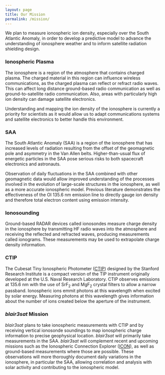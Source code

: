 ```yaml
---
layout: page
title: Our Mission
permalink: /mission/
---
```


We plan to measure ionospheric ion density, especially over the South Atlantic Anomaly, in order to develop a predictive model to advance the understanding of ionosphere weather and to inform satellite radiation shielding design.

### Ionospheric Plasma

The ionosphere is a region of the atmosphere that contains charged plasma. The charged material in this region can influence wireless communications, as the charged plasma can reflect or refract radio waves. This can affect long distance ground-based radio communication as well as ground-to-satellite radio communication. Also, areas with particularly high ion density can damage satellite electronics. 

Understanding and mapping the ion density of the ionosphere is currently a priority for scientists as it would allow us to adapt communications systems and satellite electronics to better handle this environment.

### SAA

The South Atlantic Anomaly (SAA) is a region of the ionosphere that has increased levels of radiation resulting from the offset of the geomagnetic pole and asymmetry in the Van Allen belts. Higher-than-usual flux of energetic particles in the SAA pose serious risks to both spacecraft electronics and astronauts.

Observation of daily fluctuations in the SAA combined with other geomagnetic data would allow improved understanding of the processes involved in the evolution of large-scale structures in the ionosphere, as well as a more accurate ionospheric model. Previous literature demonstrates the effectiveness of the OI 135.6 nm emission line to directly gauge ion density and therefore total electron content using emission intensity.

### Ionosounding

Ground-based RADAR devices called ionosondes measure charge density in the ionosphere by transmitting HF radio waves into the atmosphere and receiving the reflected and refracted waves, producing measurements called ionograms. These measurements may be used to extrapolate charge density information.

### CTIP

The Cubesat Tiny Ionospheric Photometer ([CTIP](http://mstl.atl.calpoly.edu/~bklofas/Presentations/SummerWorkshop2015/2_Geoff_Crowley.pdf)) designed by the Stanford Research Institute is a compact version of the TIP instrument originally developed at the U.S. Naval Research Laboratory. CTIP observes emissions at 135.6 nm with the use of SrF<sub>2</sub> and MgF<sub>2</sub> crystal filters to allow a narrow passband. Ionospheric ions emmit photons at this wavelength when excited by solar energy. Measuring photons at this wavelength gives information about the number of ions created below the aperture of the instrument.

### *blair3sat* Mission

*blair3sat* plans to take ionospheric measurements with CTIP and by receiving vertical ionosonde soundings to map ionospheric charge information to precise geophysical location. *blair3sat* will primarily take measurements in the SAA. *blair3sat* will complement recent and upcoming missions such as the Ionospheric Connection Explorer ([ICON](https://www.nasa.gov/content/icon-mission-overview)), as well as ground-based measurements where those are possible. These observations will more thoroughly document daily variations in the ionosphere, in particular the SAA, allowing correlation and analysis with solar activity and contributing to the ionospheric model. 
